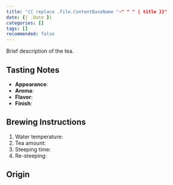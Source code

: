 ```yaml
---
title: "{{ replace .File.ContentBaseName "-" " " | title }}"
date: {{ .Date }}
categories: []
tags: []
recommended: false
---
```


Brief description of the tea.

## Tasting Notes

- **Appearance**: 
- **Aroma**: 
- **Flavor**: 
- **Finish**: 

## Brewing Instructions

1. Water temperature: 
2. Tea amount: 
3. Steeping time: 
4. Re-steeping: 

## Origin
